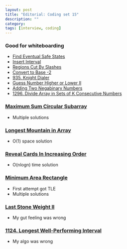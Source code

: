 ```yaml
---
layout: post
title: "Editorial: Coding set 15" 
description: ""
category: 
tags: [interview, coding]
---
```


### Good for whiteboarding
* [Find Eventual Safe States](https://leetcode.com/submissions/detail/397938865/)
* [Insert Interval](https://leetcode.com/submissions/detail/398015748/)
* [Regions Cut By Slashes](https://leetcode.com/submissions/detail/398955386/)
* [Convert to Base -2](https://leetcode.com/submissions/detail/399406061/)
* [935. Knight Dialer](https://leetcode.com/submissions/detail/399412411/)
* [Guess Number Higher or Lower II](https://leetcode.com/submissions/detail/399459598/)
* [Adding Two Negabinary Numbers](https://leetcode.com/submissions/detail/400340731/)
* [1296. Divide Array in Sets of K Consecutive Numbers](https://leetcode.com/submissions/detail/401089336/)

### [Maximum Sum Circular Subarray](https://leetcode.com/submissions/detail/397566229/)
* Multiple solutions

### [Longest Mountain in Array](https://leetcode.com/submissions/detail/398004128/)
* O(1) space solution

### [Reveal Cards In Increasing Order](https://leetcode.com/submissions/detail/398087355/)
* O(nlogn) time solution

### [Minimum Area Rectangle](https://leetcode.com/submissions/detail/398159839/)
* First attempt got TLE
* Multiple solutions

### [Last Stone Weight II](https://leetcode.com/submissions/detail/399015341/)
* My gut feeling was wrong

### [1124. Longest Well-Performing Interval](https://leetcode.com/submissions/detail/400767090/)
* My algo was wrong
